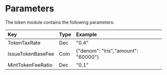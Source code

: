 <!--
order: 4
-->

# Parameters

The token module contains the following parameters:

| Key               | Type | Example                             |
|:------------------|:-----|:------------------------------------|
| TokenTaxRate      | Dec  | "0.4"                               |
| IssueTokenBaseFee | Coin | {"denom": "iris","amount": "60000"} |
| MintTokenFeeRatio | Dec  | "0.1"                               |

